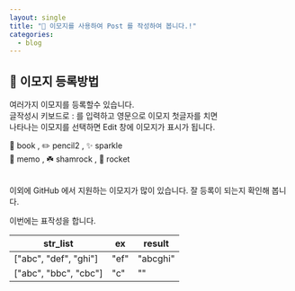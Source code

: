 ```yaml
---
layout: single
title: "📝 이모지를 사용하여 Post 를 작성하여 봅니다.!"
categories:
  - blog
---
```


## 📌 이모지 등록방법  

여러가지 이모지를 등록할수 있습니다.  
글작성시 키보드로 : 를 입력하고 영문으로 이모지 첫글자를 치면  
나타나는 이모지를 선택하면 Edit 창에 이모지가 표시가 됩니다.  

📖 book , ✏️  pencil2 , ✨ sparkle  
📝 memo , ☘️ shamrock , 🚀 rocket 

<br>
이외에 GitHub 에서 지원하는 이모지가 많이 있습니다.  
잘 등록이 되는지 확인해 봅니다.

이번에는 표작성을 합니다.  

|str_list|ex|result|
|---|---|---|
|["abc", "def", "ghi"] |"ef"|"abcghi"|
|["abc", "bbc", "cbc"]|"c"|""|  



